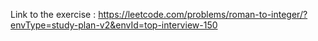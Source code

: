 Link to the exercise : https://leetcode.com/problems/roman-to-integer/?envType=study-plan-v2&envId=top-interview-150